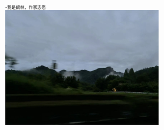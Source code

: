-我是鹤林，作家志愿
<img src="https://github.com/KarinPerle/KarinPerle.github.io/blob/main/image.png" width="500px"> 
